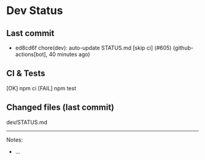 # Dev Status

## Last commit
- ed8cd6f chore(dev): auto-update STATUS.md [skip ci] (#605) (github-actions[bot], 40 minutes ago)
## CI & Tests
[OK] npm ci
[FAIL] npm test

## Changed files (last commit)
dev/STATUS.md

---
Notes:
- ...
